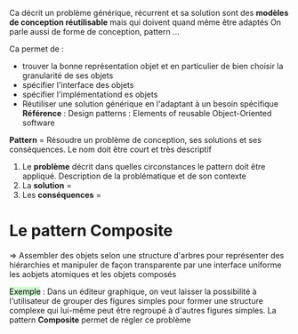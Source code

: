 Ca décrit un problème générique, récurrent et sa solution sont des **modèles de conception réutilisable** mais qui doivent quand même être adaptés
On parle aussi de forme de conception, pattern ...

Ca permet de :
- trouver la bonne représentation objet et en particulier de bien choisir la granularité de ses objets
- spécifier l'interface des objets
- spécifier l'implémentationd es objets
- Réutiliser une solution générique en l'adaptant à un besoin spécifique
**Référence** : Design patterns : Elements of reusable Object-Oriented software



**Pattern** = Résoudre un problème de conception, ses solutions et ses conséquences. Le nom doit être court et très descriptif
1. Le **problème** décrit dans quelles circonstances le pattern doit être appliqué. Description de la problématique et de son contexte
2. La **solution** = 
3. Les **conséquences** =


# Le pattern Composite
⇒ Assembler des objets selon une structure d'arbres pour représenter des hiérarchies et manipuler de façon transparente par une interface uniforme les aobjets atomiques et les objets composés

<mark style="background: #BBFABBA6;">Exemple</mark> : Dans un éditeur graphique, on veut laisser la possibilité à l'utilisateur de grouper des figures simples pour former une structure complexe qui lui-même peut être regroupé à d'autres figures simples. La pattern **Composite** permet de régler ce problème